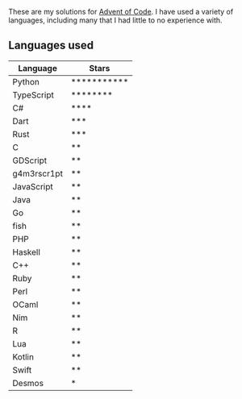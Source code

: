 These are my solutions for [Advent of Code](https://adventofcode.com). I have used a variety of languages, including many that I had little to no experience with.

## Languages used

| Language    | Stars                  |
| ----------- | ---------------------- |
| Python      | \*\*\*\*\*\*\*\*\*\*\* |
| TypeScript  | \*\*\*\*\*\*\*\*       |
| C#          | \*\*\*\*               |
| Dart        | \*\*\*                 |
| Rust        | \*\*\*                 |
| C           | \*\*                   |
| GDScript    | \*\*                   |
| g4m3rscr1pt | \*\*                   |
| JavaScript  | \*\*                   |
| Java        | \*\*                   |
| Go          | \*\*                   |
| fish        | \*\*                   |
| PHP         | \*\*                   |
| Haskell     | \*\*                   |
| C++         | \*\*                   |
| Ruby        | \*\*                   |
| Perl        | \*\*                   |
| OCaml       | \*\*                   |
| Nim         | \*\*                   |
| R           | \*\*                   |
| Lua         | \*\*                   |
| Kotlin      | \*\*                   |
| Swift       | \*\*                   |
| Desmos      | \*                     |
